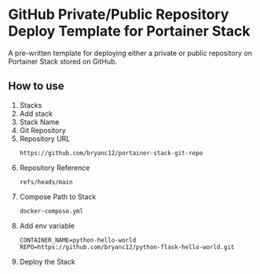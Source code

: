 # GitHub Private/Public Repository Deploy Template for Portainer Stack
A pre-written template for deploying either a private or public repository on Portainer Stack stored on GitHub.

## How to use
1. Stacks
2. Add stack
3. Stack Name
4. Git Repository
5. Repository URL  
   ```
   https://github.com/bryanc12/portainer-stack-git-repo
   ```
6. Repository Reference  
   ```
   refs/heads/main
   ```
7. Compose Path  to Stack  
   ```
   docker-compose.yml
   ```
8. Add env variable  
   ```
   CONTAINER_NAME=python-hello-world
   REPO=https://github.com/bryanc12/python-flask-hello-world.git
   ```
9. Deploy the Stack